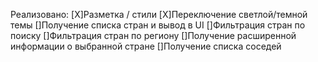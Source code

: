 Реализовано:
[X]Разметка / стили
[X]Переключение светлой/темной темы
[]Получение списка стран и вывод в UI
[]Фильтрация стран по поиску
[]Фильтрация стран по региону
[]Получение расширенной информации о выбранной стране 
[]Получение списка соседей

